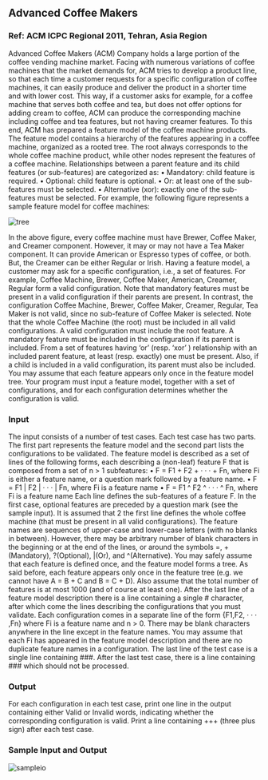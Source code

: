 ## Advanced Coffee Makers
### Ref: ACM ICPC Regional 2011, Tehran, Asia Region
Advanced Coffee Makers (ACM) Company holds a large portion of the coffee
vending machine market. Facing with numerous variations of coffee machines that
the market demands for, ACM tries to develop a product line, so that each time
a customer requests for a specific configuration of coffee machines, it can easily
produce and deliver the product in a shorter time and with lower cost. This way,
if a customer asks for example, for a coffee machine that serves both coffee and
tea, but does not offer options for adding cream to coffee, ACM can produce the
corresponding machine including coffee and tea features, but not having creamer
features.
To this end, ACM has prepared a feature model of the coffee machine products.
The feature model contains a hierarchy of the features appearing in a coffee machine, organized as a rooted tree. The root always corresponds to the whole coffee
machine product, while other nodes represent the features of a coffee machine.
Relationships between a parent feature and its child features (or sub-features) are
categorized as:
• Mandatory: child feature is required.
• Optional: child feature is optional.
• Or: at least one of the sub-features must be selected.
• Alternative (xor): exactly one of the sub-features must be selected.
For example, the following figure represents a sample feature model for coffee
machines:

![tree](https://user-images.githubusercontent.com/7942685/51790061-c500df80-21a5-11e9-917f-854cee9bca2b.jpg)

In the above figure, every coffee machine must have Brewer, Coffee Maker, and
Creamer component. However, it may or may not have a Tea Maker component.
It can provide American or Espresso types of coffee, or both. But, the Creamer
can be either Regular or Irish.
Having a feature model, a customer may ask for a specific configuration, i.e.,
a set of features. For example, Coffee Machine, Brewer, Coffee Maker, American,
Creamer, Regular form a valid configuration. Note that mandatory features must
be present in a valid configuration if their parents are present. In contrast, the
configuration Coffee Machine, Brewer, Coffee Maker, Creamer, Regular, Tea Maker
is not valid, since no sub-feature of Coffee Maker is selected. Note that the whole
Coffee Machine (the root) must be included in all valid configurations.
A valid configuration must include the root feature. A mandatory feature must
be included in the configuration if its parent is included. From a set of features
having ‘or’ (resp. ‘xor’ ) relationship with an included parent feature, at least (resp.
exactly) one must be present. Also, if a child is included in a valid configuration,
its parent must also be included. You may assume that each feature appears only
once in the feature model tree.
Your program must input a feature model, together with a set of configurations,
and for each configuration determines whether the configuration is valid.
### Input
The input consists of a number of test cases. Each test case has two parts. The
first part represents the feature model and the second part lists the configurations
to be validated. The feature model is described as a set of lines of the following
forms, each describing a (non-leaf) feature F that is composed from a set of n > 1
subfeatures:
• F = F1 + F2 + · · · + Fn, where Fi
is either a feature name, or a question
mark followed by a feature name.
• F = F1 | F2 | · · · | Fn, where Fi
is a feature name
• F = F1 ^ F2 ^ · · · ^ Fn, where Fi
is a feature name
Each line defines the sub-features of a feature F. In the first case, optional
features are preceded by a question mark (see the sample input). It is assumed that
2
the first line defines the whole coffee machine (that must be present in all valid
configurations). The feature names are sequences of upper-case and lower-case
letters (with no blanks in between). However, there may be arbitrary number of
blank characters in the beginning or at the end of the lines, or around the symbols
=, +(Mandatory), ?(Optional), |(Or), and ^(Alternative). You may safely assume
that each feature is defined once, and the feature model forms a tree. As said
before, each feature appears only once in the feature tree (e.g. we cannot have
A = B + C and B = C + D). Also assume that the total number of features is at
most 1000 (and of course at least one).
After the last line of a feature model description there is a line containing a
single # character, after which come the lines describing the configurations that you
must validate. Each configuration comes in a separate line of the form {F1,F2,
· · · ,Fn} where Fi
is a feature name and n > 0. There may be blank characters
anywhere in the line except in the feature names. You may assume that each Fi
has appeared in the feature model description and there are no duplicate feature
names in a configuration. The last line of the test case is a single line containing
###. After the last test case, there is a line containing ### which should not be
processed.
### Output
For each configuration in each test case, print one line in the output containing
either Valid or Invalid words, indicating whether the corresponding configuration
is valid. Print a line containing +++ (three plus sign) after each test case.

### Sample Input and Output
![sampleio](https://user-images.githubusercontent.com/7942685/51790117-6720c780-21a6-11e9-954b-0ea43252d1dd.jpg)
